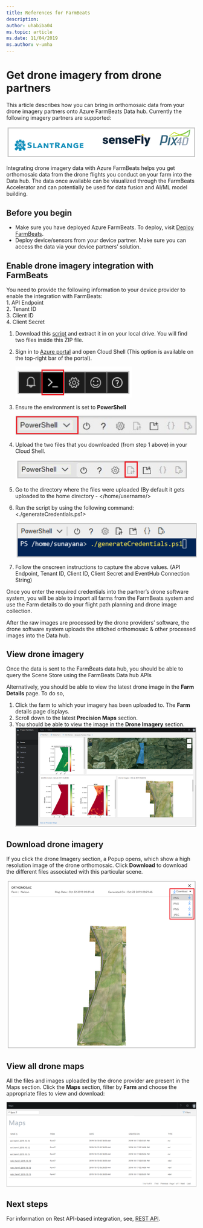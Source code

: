 ```yaml
---
title: References for FarmBeats
description:
author: uhabiba04
ms.topic: article
ms.date: 11/04/2019
ms.author: v-umha
---
```



# Get drone imagery from drone partners

  This article describes how you can bring in orthomosaic data from your drone imagery partners onto Azure FarmBeats Data hub. Currently the following imagery partners are supported:  

  ![Project Farm Beats](./media/get-drone-imagery-from-drone-partner/drone-partner-1.png)

  Integrating drone imagery data with Azure FarmBeats helps you get orthomosaic data from the drone flights you conduct on your farm into the Data hub. The data once available can be visualized through the FarmBeats Accelerator and can potentially be used for data fusion and AI/ML model building.

## Before you begin

  - Make sure you have deployed Azure FarmBeats. To deploy, visit [Deploy FarmBeats](prepare-for-deployment.md).
  - Deploy device/sensors from your device partner. Make sure you can access the data via your device partners’ solution.

## Enable drone imagery integration with FarmBeats   

  You need to provide the following information to your device provider to enable the integration with FarmBeats:  
    1. API Endpoint  
    2. Tenant ID  
    3. Client ID  
    4. Client Secret  


1. Download this [script](https://aka.ms/farmbeatspartnerscript) and extract it in on your local drive. You will find two files inside this ZIP file.  
2. Sign in to [Azure portal](https://portal.azure.com/) and open Cloud Shell (This option is available on the top-right bar of the portal).   

    ![Project Farm Beats](./media/get-drone-imagery-from-drone-partner/navigation-bar-1.png)

3. Ensure the environment is set to **PowerShell**

    ![Project Farm Beats](./media/get-drone-imagery-from-drone-partner/power-shell-new-1.png)

4. Upload the two files that you downloaded (from step 1 above) in your Cloud Shell.  

    ![Project Farm Beats](./media/get-drone-imagery-from-drone-partner/power-shell-two-1.png)

5. Go to the directory where the files were uploaded (By default it gets uploaded to the home directory - </home/username/>  
6. Run the script by using the following command:  
  <./generateCredentials.ps1>

    ![Project Farm Beats](./media/get-drone-imagery-from-drone-partner/power-shell-generate-credentials-1.png)

7. Follow the onscreen instructions to capture the above values. (API Endpoint, Tenant ID, Client ID, Client Secret and EventHub Connection String)

  Once you enter the required credentials into the partner’s drone software system, you will be able to import all farms from the FarmBeats system and use the Farm details to do your flight path planning and drone image collection.

  After the raw images are processed by the drone providers’ software, the drone software system uploads the stitched orthomosaic & other processed images into the Data hub.

## View drone imagery

  Once the data is sent to the FarmBeats data hub, you should be able to query the Scene Store using the FarmBeats Data hub APIs

  Alternatively, you should be able to view the latest drone image in the **Farm Details** page. To do so,  

  1. Click the farm to which your imagery has been uploaded to. The **Farm** details page displays.
  2. Scroll down to the latest **Precision Maps** section.
  3. You should be able to view the image in the **Drone Imagery** section.
  ![Project Farm Beats](./media/get-drone-imagery-from-drone-partner/drone-imagery-1.png)

## Download drone imagery

  If you click the drone Imagery section, a Popup opens, which show a high resolution image of the drone orthomosaic. Click **Download** to download the different files associated with this particular scene.

![Project Farm Beats](./media/get-drone-imagery-from-drone-partner/download-drone-imagery-1.png)


## View all drone maps

  All the files and images uploaded by the drone provider are present in the Maps section. Click the **Maps** section, filter by **Farm** and choose the appropriate files to view and download:

  ![Project Farm Beats](./media/get-drone-imagery-from-drone-partner/view-drone-maps-1.png)

## Next steps

For information on Rest API-based integration, see, [REST API](references-for-farmbeats.md#rest-api).
